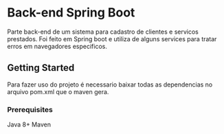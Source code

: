# Back-end Spring Boot

Parte back-end de um sistema para cadastro de clientes e servicos prestados. Foi feito em Spring boot e utiliza de alguns services para tratar erros em navegadores especificos.

## Getting Started

Para fazer uso do projeto é necessario baixar todas as dependencias no arquivo pom.xml que o maven gera.

### Prerequisites

Java 8+
Maven

